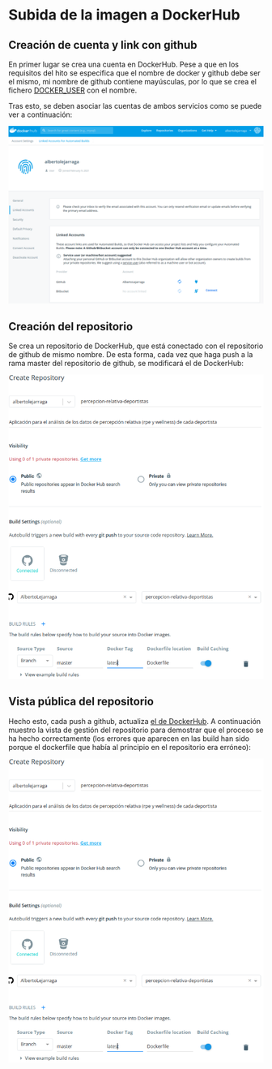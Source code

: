 # Subida de la imagen a DockerHub

## Creación de cuenta y link con github
En primer lugar se crea una cuenta en DockerHub. Pese a que en los requisitos del hito se especifica que el nombre de docker y github debe ser el mismo, mi nombre de github contiene mayúsculas, por lo que se crea el fichero [DOCKER_USER](*************) con el nombre.

Tras esto, se deben asociar las cuentas de ambos servicios como se puede ver a continuación:

![cuentas-link](https://github.com/AlbertoLejarraga/percepcion-relativa-deportistas/blob/master/docs/despliegueDockerHub/img/cuentas-link.png)

## Creación del repositorio
Se crea un repositorio de DockerHub, que está conectado con el repositorio de github de mismo nombre. De esta forma, cada vez que haga push a la rama master del repositorio de github, se modificará el de DockerHub:

![repo-link](https://github.com/AlbertoLejarraga/percepcion-relativa-deportistas/blob/master/docs/despliegueDockerHub/img/repo-link.png)

## Vista pública del repositorio
Hecho esto, cada push a github, actualiza [el de DockerHub](https://hub.docker.com/r/albertolejarraga/percepcion-relativa-deportistas). A continuación muestro la vista de gestión del repositorio para demostrar que el proceso se ha hecho correctamente (los errores que aparecen en las build han sido porque el dockerfile que había al principio en el repositorio era erróneo):

![build-correcta](https://github.com/AlbertoLejarraga/percepcion-relativa-deportistas/blob/master/docs/despliegueDockerHub/img/repo-link.png)
